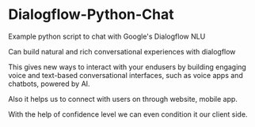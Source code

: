 # Dialogflow-Python-Chat
Example python script to chat with Google's Dialogflow NLU

Can build natural and rich conversational experiences with dialogflow 

This gives new ways to interact with your endusers by building engaging voice and text-based conversational interfaces, such as voice apps and chatbots, powered by AI. 

Also it helps us to connect with users on through website, mobile app.

With the help of confidence level we can even condition it our client side.
